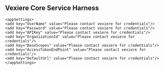 ## Vexiere Core Service Harness ##


  	<appSettings>
    <add key="UserName" value="Please contact vexiere for credentials"/>
    <add key="Password" value="Please contact vexiere for credentials"/>
    <add key="APIKey" value="Please contact vexiere for credentials"/>
    <add key="OrganizationId" value="Please contact vexiere for credentials"/>
    <add key="BaseScopes" value="Please contact vexiere for credentials"/>
    <add key="AccessTokenEndPoint" value="Please contact vexiere for credentials"/>
    <add key="DefaultUrl" value="Please contact vexiere for credentials"/>
    </appSettings>